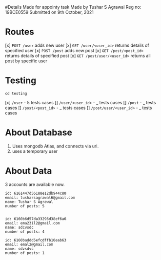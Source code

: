 #Details
Made for appointy task
Made by Tushar S Agrawal
Reg no: 19BCE0559
Submitted on 9th October, 2021

# Routes

[x] `POST /user` adds new user
[x] `GET /user/<user_id>` returns details of specified user
[x] `POST /post` adds new post
[x] `GET /post/<post_id>` returns details of specified post
[x] `GET /post/user/<user_id>` returns all post by specific user

# Testing

`cd testing`

[x] `/user` - 5 tests cases
[] `/user/<user_id>` - _ tests cases
[] `/post` - _ tests cases
[] `/post/<post_id>` - _ tests cases
[] `/post/user/<user_id>` - _ tests cases

# About Database

1. Uses mongodb Atlas, and connects via url.
2. uses a temporary user

# About Data

3 accounts are available now.

```
id: 6161447d56188e12db944c80
email: tusharsagrawal6@gmail.com
name: Tushar S Agrawal
number of posts: 5


id: 6160b6d57da33296d38ef6a6
email: ema23il2@gmail.com
name: sdcvsdc
number of posts: 4

id: 6160baddd5efcdffb10eab63
email: emal2@gmail.com
name: sdvsdvc
number of posts: 1
```

